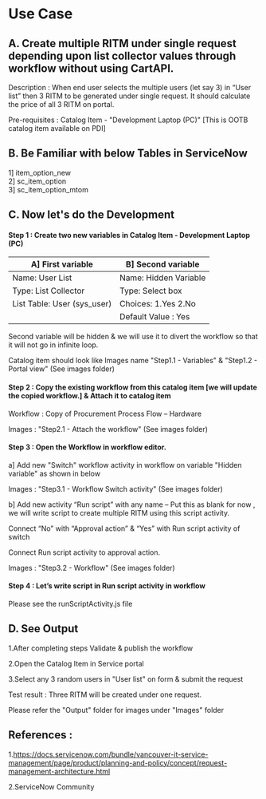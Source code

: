 # Use Case

## A. Create multiple RITM under single request depending upon list collector values through workflow without using CartAPI.

Description         : When end user selects the multiple users (let say 3) in “User list” then 3 RITM to be generated under single request.
                      It should calculate the price of all 3 RITM on portal.

Pre-requisites      :  Catalog Item  - "Development Laptop (PC)"  [This is OOTB catalog item available on PDI]

## B. Be Familiar with below Tables in ServiceNow

1] item_option_new      
2] sc_item_option       
3] sc_item_option_mtom  

## C. Now let's do the Development

#### Step 1      :  Create two new variables in Catalog Item - Development Laptop (PC)

|A] First variable          |B] Second variable    |
|---------------------------| ---------------------|
|Name: User List            |Name: Hidden Variable |
|Type: List Collector       |Type: Select box      |
|List Table: User (sys_user)|Choices: 1.Yes 2.No   |
|                           |Default Value : Yes   |
 
Second variable will be hidden & we will use it to divert the workflow so that it will not go in infinite loop.

Catalog item should look like Images name "Step1.1 - Variables" & "Step1.2 - Portal view" (See images folder)

#### Step 2      : Copy the existing workflow from this catalog item [we will update the copied workflow.] & Attach it to catalog item

Workflow      : Copy of Procurement Process Flow – Hardware 

Images        : "Step2.1 - Attach the workflow" (See images folder)


#### Step 3      : Open the Workflow in workflow editor.

a] Add new "Switch" workflow activity in workflow on variable "Hidden variable" as shown in below

Images        : "Step3.1 - Workflow Switch activity" (See images folder)

b] Add new activity “Run script” with any name  – Put this as blank for now , we will write script to create multiple RITM using this script 
activity.  

Connect “No” with “Approval action”  & “Yes” with Run script  activity of switch

Connect Run script activity to approval action.

Images        : "Step3.2 - Workflow" (See images folder)

#### Step 4      : Let’s write script in Run script activity in workflow

Please see the runScriptActivity.js file

## D. See Output

1.After completing steps Validate & publish the workflow

2.Open the Catalog Item in Service portal

3.Select any 3 random users in "User list" on form & submit the request

Test result : Three RITM will be created under one request.

Please refer the "Output" folder for images under "Images" folder

## References : 
1.https://docs.servicenow.com/bundle/vancouver-it-service-management/page/product/planning-and-policy/concept/request-management-architecture.html

2.ServiceNow Community

